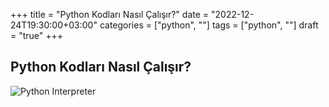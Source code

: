 +++
title = "Python Kodları Nasıl Çalışır?"
date = "2022-12-24T19:30:00+03:00"
categories = ["python", ""]
tags = ["python", ""]
draft = "true"
+++


## Python Kodları Nasıl Çalışır?
![Python Interpreter](interpreter.png)
